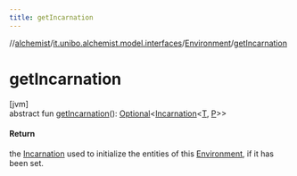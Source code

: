 ```yaml
---
title: getIncarnation
---
```

//[alchemist](../../../index.html)/[it.unibo.alchemist.model.interfaces](../index.html)/[Environment](index.html)/[getIncarnation](get-incarnation.html)



# getIncarnation



[jvm]\
abstract fun [getIncarnation](get-incarnation.html)(): [Optional](https://docs.oracle.com/javase/8/docs/api/java/util/Optional.html)<[Incarnation](../-incarnation/index.html)<[T](../../it.unibo.alchemist.boundary.interfaces/-output-monitor/index.html), [P](../../it.unibo.alchemist.boundary.interfaces/-output-monitor/index.html)>>



#### Return



the [Incarnation](../-incarnation/index.html) used to initialize the entities of this [Environment](index.html), if it has been set.




